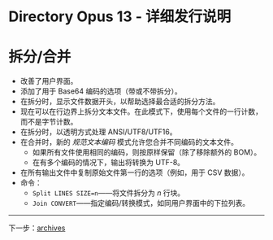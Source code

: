 # Directory Opus 13 - 详细发行说明

# 拆分/合并

- 改善了用户界面。
- 添加了用于 Base64 编码的选项（带或不带拆分）。
- 在拆分时，显示文件数据开头，以帮助选择最合适的拆分方法。
- 现在可以在行边界上拆分文本文件。在此模式下，使用每个文件的一行计数，而不是字节计数。
- 在拆分时，以透明方式处理 ANSI/UTF8/UTF16。
- 在合并时，新的 *规范文本编码* 模式允许您合并不同编码的文本文件。
  - 如果所有文件使用相同的编码，则按原样保留（除了移除额外的 BOM）。
  - 在有多个编码的情况下，输出将转换为 UTF-8。
- 在所有输出文件中复制原始文件第一行的选项（例如，用于 CSV 数据）。
- 命令：
  - `Split LINES SIZE=n`——将文件拆分为 *n* 行块。
  - `Join CONVERT`——指定编码/转换模式，如同用户界面中的下拉列表。

------------------------------------------------------------------------

下一步：[archives](/Manual/release_history/opus13_detailed/archives.zh.md)